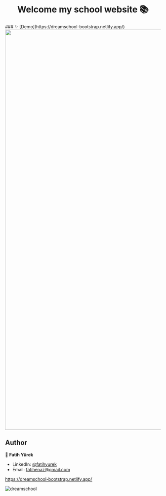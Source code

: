 <h1 align="center">Welcome my school website 📚</h1>
### ✨ [Demo](https://dreamschool-bootstrap.netlify.app/)

  </br>
<a href='https://dreamschool-bootstrap.netlify.app/' target='_blank'>
  <img src='(https://user-images.githubusercontent.com/81515422/138608740-f04a8b74-20e6-46c2-957c-b1863434b353.gif' width="1295" />
</a>


## Author

👤 **Fatih Yürek**
- LinkedIn: [@fatihyurek](https://www.linkedin.com/in/fatihyurek/)
- Email: fatihenaz@gmail.com



https://dreamschool-bootstrap.netlify.app/


![dreamschool](https://user-images.githubusercontent.com/81515422/138608740-f04a8b74-20e6-46c2-957c-b1863434b353.gif)
